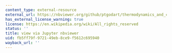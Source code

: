 ```yaml
---
content_type: external-resource
external_url: https://nbviewer.org/github/ptgodart/thermodynamics_and_climate_change/blob/main/CODING_LABS/R2_entropy_and_co2_sequestration.ipynb
has_external_license_warning: true
license: https://en.wikipedia.org/wiki/All_rights_reserved
status: ''
title: view via Jupyter nbviewer
uid: fb5ff79f-9721-49eb-8ce9-f5612c695940
wayback_url: ''
---
```

